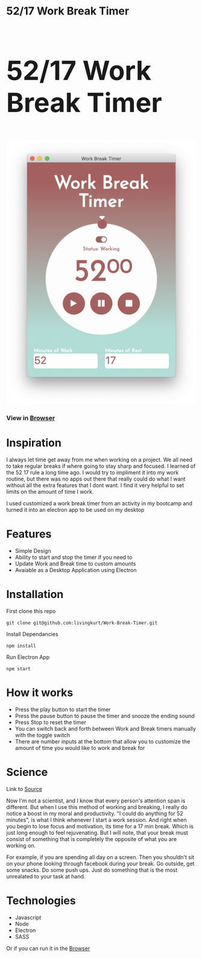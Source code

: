 # 52/17 Work Break Timer

<!-- <div style="display: flex; justify-content: center;">
  <h2 style="font-size: 70px;">52/17 Work Break Timer</h2>
</div> -->

<!-- <div style="text-align: center;">
  <img style="text-align: center;" src="./images/Main.png">
</div> -->

<p align="center">
  <h2 style="font-size: 70px;">52/17 Work Break Timer</h2>
  <img style="text-align: center;" src="./images/Main.png">
</p>

### View in [Browser](https://livingkurt.github.io/Work-Break-Timer/)

# Inspiration

I always let time get away from me when working on a project. We all need to take regular breaks if where going to stay sharp and focused.
I learned of the 52 17 rule a long time ago. I would try to impliment it into my work routine, but there was no apps out there that really could do what I want without all the extra features that I dont want. I find it very helpful to set limits on the amount of time I work.

I used customized a work break timer from an activity in my bootcamp and turned it into an electron app to be used on my desktop

# Features

- Simple Design
- Ability to start and stop the timer if you need to
- Update Work and Break time to custom amounts
- Avaiable as a Desktop Application using Electron

# Installation

First clone this repo

```shell
git clone git@github.com:livingkurt/Work-Break-Timer.git
```

Install Dependancies

```shell
npm install
```

Run Electron App

```shell
npm start
```

# How it works

- Press the play button to start the timer
- Press the pause button to pause the timer and snooze the ending sound
- Press Stop to reset the timer
- You can switch back and forth between Work and Break timers manually with the toggle switch
- There are number inputs at the bottom that allow you to customize the amount of time you would like to work and break for

# Science

Link to [Source](https://www.themuse.com/advice/the-rule-of-52-and-17-its-random-but-it-ups-your-productivity)

Now I'm not a scientist, and I know that every person's attention span is different. But when I use this method of working and breaking, I really do notice a boost in my moral and productivity. "I could do anything for 52 minutes", is what I think whenever I start a work session. And right when you begin to lose focus and motivation, its time for a 17 min break. Which is just long enough to feel rejuvenating. But I will note, that your break must consist of something that is completely the opposite of what you are working on.

For example, if you are spending all day on a screen. Then you shouldn't sit on your phone looking through facebook during your break. Go outside, get some snacks. Do some push ups. Just do something that is the most unrealated to your task at hand.

# Technologies

- Javascript
- Node
- Electron
- SASS

Or if you can run it in the [Browser](https://livingkurt.github.io/Work-Break-Timer/)
